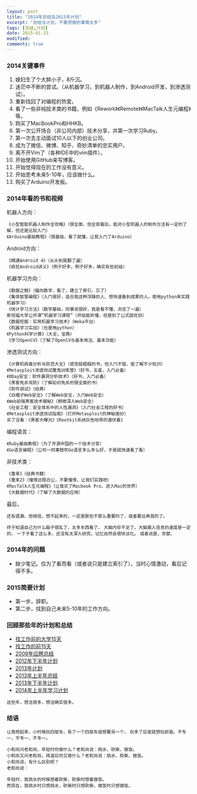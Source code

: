 ```yaml
---
layout: post
title: "2014年总结及2015年计划"
excerpt: "总结与计划，不要想做的事情太多"
tags: [总结,计划]
date: 2015-01-15
modified: 
comments: true
---
```


### 2014关键事件
1. 媳妇生了个大胖小子，8斤沉。
1. 迷茫中不断的尝试。（从机器学习，到机器人制作，到Android开发，到渗透测试）。
1. 重新找回了对编程的热爱。
1. 看了一些非纯技术类的书籍，例如《Rework》《Remote》《MacTalk人生元编程》等。
1. 购买了MacBookPro和HHKB。
1. 第一次公开场合（非公司内部）技术分享，并第一次学习Ruby。
1. 第一次去主动面试10人以下的创业公司。
1. 成为了微信、微博、知乎、奇妙清单的忠实用户。
1. 离不开Vim了（各种IDE中的vim插件）。
1. 开始使用GitHub来写博客。
1. 开始觉得现在的工作没有意义。
1. 开始思考未来5-10年，应该做什么。
1. 购买了Arduino开发板。




### 2014年看的书和视频

机器人方向：

~~~
《小型智能机器人制作全攻略》（很全面，但全部看后，能对小型机器人的制作方法有一定的了解，但还是比较入门）
《Arduino基础教程》（很基础，看了就懂，让我入门了Arduino）
~~~

Android方向：

~~~
《精通Android 4》（从头到尾翻了遍）
《疯狂Android讲义》（例子好多，例子好多，确实有些初级）
~~~


机器学习方向：

~~~
《数据之魅》（偏向数学，看了，建立了索引，忘了）
《集体智慧编程》（入门很好，适合我这种浮躁的人、想快速看到成果的人。使用python来实践机器学习）
《统计学习方法》（数学基础，同事说很好，我是看不懂，浏览了一遍）
斯坦福大学公开课“机器学习课程”（开始能听懂，但是到了公式就吃劲）
《数据挖掘：实用机器学习技术》（Weka平台）
《机器学习实战》（也是用python）
《Python科学计算》（大全，宝典）
《学习OpenCV》（了解了OpenCV与基本用法、基本功能）
~~~

渗透测试方向：

~~~
《计算机病毒分析与防范大全》（感觉挺粗糙的书，但入门不错，能了解不少知识）
《Metasploit渗透测试魔鬼训练营》（好书，五星，入门必备）
《0Day安全：软件漏洞分析技术》（好书，入门必备）
《黑客免杀攻防》（了解如何免杀的很全面的书）
《软件调试》（经典）
《白帽子Web安全》（了解Web安全，入门Web安全）
《Web前端黑客技术揭秘》（稍微深入Web安全）
《社会工程：安全体系中的人性漏洞》（入门社会工程的好书）
《Metasploit渗透测试指南》（打开Metasploit的神秘面纱）
买了没看：《黑客大曝光》《Rootkit系统灰色地带的潜伏着》
~~~


编程语言：

~~~
《Ruby基础教程》（为了开源中国的一个技术分享）
《Go语言编程》（公司一同事鼓吹Go语言多么多么好，于是就快速看了看）
~~~

非技术类：

~~~
《重来》（经典书籍）
《重来2》（憧憬远程办公，不要憧憬，让我们实践吧）
《MacTalk人生元编程》（让我买了Macbook Pro，进入Mac的世界）
《大数据时代》（了解了大数据的应用）
~~~

最后，

~~~
还有遗漏，但相信，想不起来的，一定是那些不那么重要的了，或者要远离我的了。
~~~
`终于知道自己为什么脑子很乱了，太多东西看了，`
`大脑内存不足了。大脑摄入信息的速度是一定的，`
`一下子看了这么多，还没有太深入研究，记忆自然会很快淡化。`
`或者说是，贪婪。`

### 2014年的问题

- 缺少笔记。仅为了看而看（或者说只是建立索引了），当时心情激动，看后记得不多。

### 2015简要计划

- 第一步，辞职。
- 第二步，找到自己未来5-10年的工作方向。

### 回顾那些年的计划和总结

- [找工作前的大学15天](http://blog.csdn.net/everettjf/article/category/612973)
- [找工作的前15天](http://blog.csdn.net/everettjf/article/category/613985)
- [2009年应聘总结](http://blog.csdn.net/everettjf/article/details/5021874)
- [2012年下半年计划](http://www.cppblog.com/everett/archive/2012/07/02/181065.html)
- [2013年计划](http://www.cppblog.com/everett/archive/2013/01/08/197133.html)
- [2013年上半年总结](http://www.cppblog.com/everett/archive/2013/08/24/202736.html)
- [2013年下半年计划](http://www.cppblog.com/everett/archive/2013/08/24/202737.html)
- [2014年上半年学习计划](http://www.cppblog.com/everett/archive/2014/01/14/205370.html)

`这些年，想法很多，想法确实很多。`

### 结语

`让我想起来，小时候玩四驱车，有了一个四驱车就想要另一个，`
`玩多了后驱就想玩前驱。不专一，不专一，不专一。`

~~~
小和尚问老和尚，年轻时你做什么？老和尚说：挑水、砍柴、做饭。
小和尚又问老和尚，得道后你又做什么？老和尚说：挑水、砍柴、做饭。
小和尚说，有什么区别呢？
老和尚说：

年轻时，我挑水的时候想着砍柴，砍柴时想着做饭。
而现在，我挑水时只想挑水，砍柴时只想砍柴，做饭时只想做饭。
~~~

